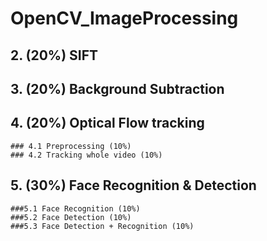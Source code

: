 # OpenCV_ImageProcessing

## 2. (20%) SIFT
## 3. (20%) Background Subtraction
## 4. (20%) Optical Flow tracking
    ### 4.1 Preprocessing (10%)
    ### 4.2 Tracking whole video (10%)
## 5. (30%) Face Recognition & Detection 
    ###5.1 Face Recognition (10%)
    ###5.2 Face Detection (10%)
    ###5.3 Face Detection + Recognition (10%)
